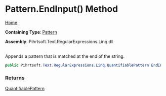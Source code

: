 # Pattern\.EndInput\(\) Method

[Home](../../../../../../README.md)

**Containing Type**: [Pattern](../README.md)

**Assembly**: Pihrtsoft\.Text\.RegularExpressions\.Linq\.dll

\
Appends a pattern that is matched at the end of the string\.

```csharp
public Pihrtsoft.Text.RegularExpressions.Linq.QuantifiablePattern EndInput()
```

### Returns

[QuantifiablePattern](../../QuantifiablePattern/README.md)


